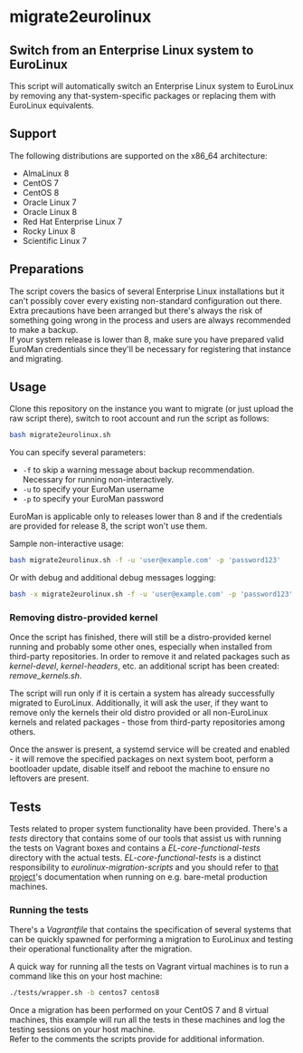 # migrate2eurolinux

## Switch from an Enterprise Linux system to EuroLinux

This script will automatically switch an Enterprise Linux system to EuroLinux
by removing any that-system-specific packages or replacing them with EuroLinux
equivalents.

## Support

The following distributions are supported on the x86_64 architecture:
- AlmaLinux 8
- CentOS 7
- CentOS 8
- Oracle Linux 7
- Oracle Linux 8
- Red Hat Enterprise Linux 7
- Rocky Linux 8
- Scientific Linux 7

## Preparations

The script covers the basics of several Enterprise Linux installations but it
can't possibly cover every existing non-standard configuration out there.  
Extra precautions have been arranged but there's always the risk of something
going wrong in the process and users are always recommended to make a backup.  
If your system release is lower than 8, make sure you have prepared valid
EuroMan credentials since they'll be necessary for registering that instance
and migrating.

## Usage

Clone this repository on the instance you want to migrate (or just upload the
raw script there), switch to root account and run the script as follows:

```bash
bash migrate2eurolinux.sh
```

You can specify several parameters:

- `-f` to skip a warning message about backup recommendation. Necessary for
  running non-interactively.
- `-u` to specify your EuroMan username
- `-p` to specify your EuroMan password

EuroMan is applicable only to releases lower than 8 and if the credentials are
provided for release 8, the script won't use them.

Sample non-interactive usage:

```bash
bash migrate2eurolinux.sh -f -u 'user@example.com' -p 'password123'
```

Or with debug and additional debug messages logging:

```bash
bash -x migrate2eurolinux.sh -f -u 'user@example.com' -p 'password123' | tee -a migration_debug.log
```

### Removing distro-provided kernel

Once the script has finished, there will still be a distro-provided kernel
running and probably some other ones, especially when installed from
third-party repositories. In order to remove it and related packages such as
*kernel-devel*, *kernel-headers*, etc. an additional script has been created:
*remove_kernels.sh*.

The script will run only if it is certain a system has already successfully
migrated to EuroLinux. Additionally, it will ask the user, if they want to
remove only the kernels their old distro provided or all non-EuroLinux kernels
and related packages - those from third-party repositories among others.

Once the answer is present, a systemd service will be created and enabled - it
will remove the specified packages on next system boot, perform a bootloader
update, disable itself and reboot the machine to ensure no leftovers are
present.

## Tests

Tests related to proper system functionality have been provided. There's a
*tests* directory that contains some of our tools that assist us with running
the tests on Vagrant boxes and contains a *EL-core-functional-tests* directory
with the actual tests.
*EL-core-functional-tests* is a distinct responsibility to
*eurolinux-migration-scripts* and you should refer to [that
project](https://github.com/EuroLinux/EL-core-functional-tests)'s
documentation when running on e.g. bare-metal production machines.

### Running the tests

There's a *Vagrantfile* that contains the specification of several systems
that can be quickly spawned for performing a migration to EuroLinux and
testing their operational functionality after the migration. 

A quick way for running all the tests on Vagrant virtual machines is to run a
command like this on your host machine:

```bash
./tests/wrapper.sh -b centos7 centos8
```

Once a migration has been performed on your CentOS 7 and 8 virtual machines,
this example will run all the tests in these machines and log the testing
sessions on your host machine.  
Refer to the comments the scripts provide for additional information.

